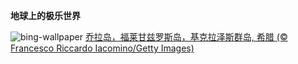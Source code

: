 
**地球上的极乐世界**

![bing-wallpaper](https://www.bing.com/th?id=OHR.FolegandrosGreece_ZH-CN7803666477_1920x1080.jpg)
[乔拉岛，福莱甘兹罗斯岛，基克拉泽斯群岛, 希腊 (© Francesco Riccardo Iacomino/Getty Images)](https://www.bing.com/search?q=%E5%B8%8C%E8%85%8A%E7%A6%8F%E8%8E%B1%E7%94%98%E5%85%B9%E7%BD%97%E6%96%AF%E5%B2%9B&amp;form=hpcapt&amp;mkt=zh-cn)
  